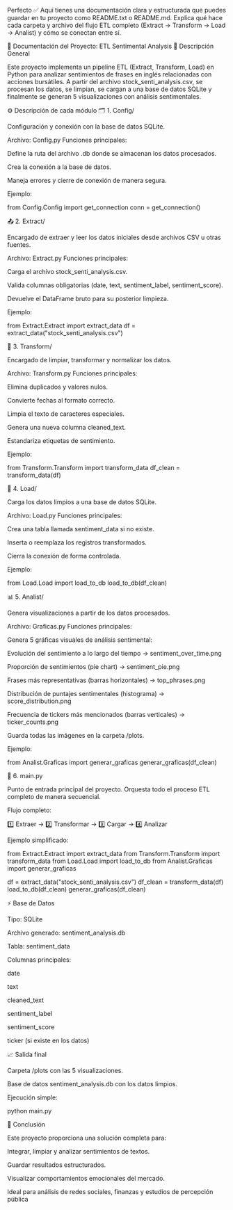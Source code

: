 Perfecto ✅
Aquí tienes una documentación clara y estructurada que puedes guardar en tu proyecto como README.txt o README.md.
Explica qué hace cada carpeta y archivo del flujo ETL completo (Extract → Transform → Load → Analist) y cómo se conectan entre sí.

📘 Documentación del Proyecto: ETL Sentimental Analysis
🧩 Descripción General

Este proyecto implementa un pipeline ETL (Extract, Transform, Load) en Python para analizar sentimientos de frases en inglés relacionadas con acciones bursátiles.
A partir del archivo stock_senti_analysis.csv, se procesan los datos, se limpian, se cargan a una base de datos SQLite y finalmente se generan 5 visualizaciones con análisis sentimentales.

⚙️ Descripción de cada módulo
🗂️ 1. Config/

Configuración y conexión con la base de datos SQLite.

Archivo: Config.py
Funciones principales:

Define la ruta del archivo .db donde se almacenan los datos procesados.

Crea la conexión a la base de datos.

Maneja errores y cierre de conexión de manera segura.

Ejemplo:

from Config.Config import get_connection
conn = get_connection()

📤 2. Extract/

Encargado de extraer y leer los datos iniciales desde archivos CSV u otras fuentes.

Archivo: Extract.py
Funciones principales:

Carga el archivo stock_senti_analysis.csv.

Valida columnas obligatorias (date, text, sentiment_label, sentiment_score).

Devuelve el DataFrame bruto para su posterior limpieza.

Ejemplo:

from Extract.Extract import extract_data
df = extract_data("stock_senti_analysis.csv")

🧹 3. Transform/

Encargado de limpiar, transformar y normalizar los datos.

Archivo: Transform.py
Funciones principales:

Elimina duplicados y valores nulos.

Convierte fechas al formato correcto.

Limpia el texto de caracteres especiales.

Genera una nueva columna cleaned_text.

Estandariza etiquetas de sentimiento.

Ejemplo:

from Transform.Transform import transform_data
df_clean = transform_data(df)

💾 4. Load/

Carga los datos limpios a una base de datos SQLite.

Archivo: Load.py
Funciones principales:

Crea una tabla llamada sentiment_data si no existe.

Inserta o reemplaza los registros transformados.

Cierra la conexión de forma controlada.

Ejemplo:

from Load.Load import load_to_db
load_to_db(df_clean)

📊 5. Analist/

Genera visualizaciones a partir de los datos procesados.

Archivo: Graficas.py
Funciones principales:

Genera 5 gráficas visuales de análisis sentimental:

Evolución del sentimiento a lo largo del tiempo → sentiment_over_time.png

Proporción de sentimientos (pie chart) → sentiment_pie.png

Frases más representativas (barras horizontales) → top_phrases.png

Distribución de puntajes sentimentales (histograma) → score_distribution.png

Frecuencia de tickers más mencionados (barras verticales) → ticker_counts.png

Guarda todas las imágenes en la carpeta /plots.

Ejemplo:

from Analist.Graficas import generar_graficas
generar_graficas(df_clean)

🚀 6. main.py

Punto de entrada principal del proyecto.
Orquesta todo el proceso ETL completo de manera secuencial.

Flujo completo:

1️⃣ Extraer → 2️⃣ Transformar → 3️⃣ Cargar → 4️⃣ Analizar


Ejemplo simplificado:

from Extract.Extract import extract_data
from Transform.Transform import transform_data
from Load.Load import load_to_db
from Analist.Graficas import generar_graficas

df = extract_data("stock_senti_analysis.csv")
df_clean = transform_data(df)
load_to_db(df_clean)
generar_graficas(df_clean)

⚡ Base de Datos

Tipo: SQLite

Archivo generado: sentiment_analysis.db

Tabla: sentiment_data

Columnas principales:

date

text

cleaned_text

sentiment_label

sentiment_score

ticker (si existe en los datos)

📈 Salida final

Carpeta /plots con las 5 visualizaciones.

Base de datos sentiment_analysis.db con los datos limpios.

Ejecución simple:

python main.py

🧠 Conclusión

Este proyecto proporciona una solución completa para:

Integrar, limpiar y analizar sentimientos de textos.

Guardar resultados estructurados.

Visualizar comportamientos emocionales del mercado.

Ideal para análisis de redes sociales, finanzas y estudios de percepción pública